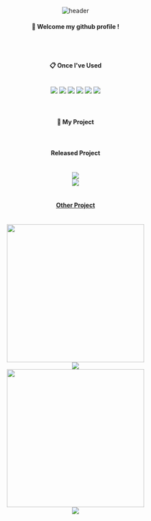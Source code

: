 <div align="center"> 

![header](https://capsule-render.vercel.app/api?type=cylinder&color=4a4a4a&height=150&section=header&text=GentleRaven_Games&fontColor=cacae2&fontSize=70&animation=fadeIn&fontAlignY=55&desc=%20&descAlignY=62&descAlign=62)
  
####  :wave: Welcome my github profile !

  
 <br/>
 <br/>
  
####  :clipboard: Once I've Used 
  
 <br/>
  
<img src="https://img.shields.io/badge/GameMaker-000000?style=for-the-badge&logo=gamemaker&logoColor=white">
<img src="https://img.shields.io/badge/Unity-8A9296?style=for-the-badge&logo=unity&logoColor=white">
<img src="https://img.shields.io/badge/Aseprite-3FCF8E?style=for-the-badge&logo=aseprite&logoColor=white">
<img src="https://img.shields.io/badge/Spine-F02E65?style=for-the-badge&logoColor=white">
<img src="https://img.shields.io/badge/github-181717?style=for-the-badge&logo=github&logoColor=white">
<img src="https://img.shields.io/badge/VSCode-007ACC?style=for-the-badge&logo=VisualStudioCode&logoColor=white">
 
   <br/>
   <br/>
   <br/>
 
####  :cinema: My Project

 
  <br/>

  ####  Released Project
  <br/>
  <img src="https://cdn.cloudflare.steamstatic.com/steam/apps/1160020/header.jpg?t=1610733196">
  <br/>
  <a href="https://store.steampowered.com/app/1160020/_/" target="_blank"><img src="https://img.shields.io/badge/Steam Page-000000?style=for-the-badge&logo=steam&logoColor=white"> 
  <br/>
  <br/>
    
  ####  Other Project
  <br/>
  <img src="https://cafeptthumb-phinf.pstatic.net/MjAyMzAxMTlfMjU3/MDAxNjc0MDc3NjU3NDQz.hNipS2Ne3NvCW_8HbmWrbcAu7xEwmdJMrDzcHVFygW8g.DeA-Zz_sPjzQ_PPj7nHDhu_H8P0pESb4cQca-1G-Oy4g.GIF/%EB%87%8C%EC%A0%88%ED%8F%AC.gif?type=w1600" width="320">
  <br/>
  <a href="https://www.youtube.com/watch?v=DWm6ppS_neE" target="_blank"><img src="https://img.shields.io/badge/Youtube-CD2640?style=for-the-badge&logo=youtube&logoColor=white">
  <br/>
  <img src="https://i9.ytimg.com/vi_webp/Q-wNL15Hn_I/sddefault.webp?v=648b2cd3&sqp=COzR8KgG&rs=AOn4CLA0YWHM4p7w5ygeZ7hE8ZNAtdaEkg" width="320">
  <br/>
  <a href="https://youtu.be/Q-wNL15Hn_I" target="_blank"><img src="https://img.shields.io/badge/Youtube-CD2640?style=for-the-badge&logo=youtube&logoColor=white">

    
</div>
